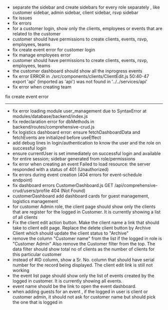 - separate the sidebar and create sidebars for every role separately , like customer sidebar, admin sidebar, client sidebar, rsvp sidebar 
- fix issues 
- fix errors 
- for a customer login, show only the clients, employees or events that are related to the customer 
- customer should have permissions to create clients, events, rsvp, employees, teams
- fix create event error for customer login
- fix manage employees error
- customer should have permissions to create clients, events, rsvp, employees, teams
- the customer dashboard should show all the inprogress events
- fix error ERROR in ./src/components/clients/ClientEdit.js 50:40-47 export 'api' (imported as 'api') was not found in '../../services/api'
- fix error when creating team

fix create event error 

---

- fix error loading module user_management due to SyntaxError at modules/database/backend/index.js
- fix redeclaration error for dbMethods in backend/routes/comprehensive-crud.js
- fix logistics dashboard error: ensure fetchDashboardData and fetchEvents are initialized before useEffect
- add debug lines in login/authentication to know the user and the role on successful login
- ensure currentUser is set immediately on successful login and available for entire session; sidebar generated from role/permissions
- fix error when creating an event Failed to load resource: the server responded with a status of 401 (Unauthorized)
- fix errors during event creation (404 errors for event-schedule endpoint)
- fix dashboard errors CustomerDashboard.js GET /api/comprehensive-crud/users/profile 404 (Not Found)
- customerDashboard add dashboard cards for guest management, logistics management
- for customer Admin role, the client page should show only the clients that are register for the logged in Customer. It is currently showing a list of all clients
- Fix the client edit action button. Make the client name a link that should take to client edit page. Replace the delete client button by Archive Client which should update the client status to "Archive"
- remove the column "Customer name" from the list if the logged in role is "Customer Admin" Also remove the Customer filter from the top. The data filter should show total no of clients as the number of clients for this particular customer
- instead of #ID column, show a Sr. No. column that should have serial number for the record being displayed. The client edit link is still not working
- the event list page should show only the list of events created by the logged in customer. It is currently showing all events.
- event name should be the link to open the event dashboard.
- when adding guests for an event , if the logged in user is client or customer admin, it should not ask for customer name but should pick the one that is logged in

